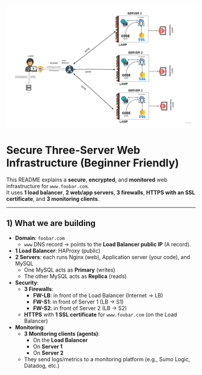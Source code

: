 <p align="center">
  <img src="/web_infrastructure_design/images/secured.webp" alt="Secured" width="900" />
</p>









# Secure Three-Server Web Infrastructure (Beginner Friendly)

This README explains a **secure**, **encrypted**, and **monitored** web infrastructure for `www.foobar.com`.  
It uses **1 load balancer**, **2 web/app servers**, **3 firewalls**, **HTTPS with an SSL certificate**, and **3 monitoring clients**.

---

## 1) What we are building

- **Domain**: `foobar.com`
  - `www` DNS record → points to the **Load Balancer public IP** (A record).
- **1 Load Balancer**: HAProxy (public)
- **2 Servers**: each runs Nginx (web), Application server (your code), and MySQL
  - One MySQL acts as **Primary** (writes)
  - The other MySQL acts as **Replica** (reads)
- **Security**:
  - **3 Firewalls**:
    - **FW-LB**: in front of the Load Balancer (Internet → LB)
    - **FW-S1**: in front of Server 1 (LB → S1)
    - **FW-S2**: in front of Server 2 (LB → S2)
  - **HTTPS** with **1 SSL certificate** for `www.foobar.com` (on the Load Balancer)
- **Monitoring**:
  - **3 Monitoring clients (agents)**:
    - On the **Load Balancer**
    - On **Server 1**
    - On **Server 2**
  - They send logs/metrics to a monitoring platform (e.g., Sumo Logic, Datadog, etc.)

